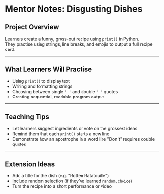 # Mentor Notes: Disgusting Dishes

## Project Overview

Learners create a funny, gross-out recipe using `print()` in Python.  
They practise using strings, line breaks, and emojis to output a full recipe card.

---

## What Learners Will Practise

- Using `print()` to display text
- Writing and formatting strings
- Choosing between single `' '` and double `" "` quotes
- Creating sequential, readable program output

---

## Teaching Tips

- Let learners suggest ingredients or vote on the grossest ideas
- Remind them that each `print()` starts a new line
- Demonstrate how an apostrophe in a word like "Don't" requires double quotes

---

## Extension Ideas

- Add a title for the dish (e.g. "Rotten Ratatouille")
- Include random selection (if they’ve learned `random.choice`)
- Turn the recipe into a short performance or video
